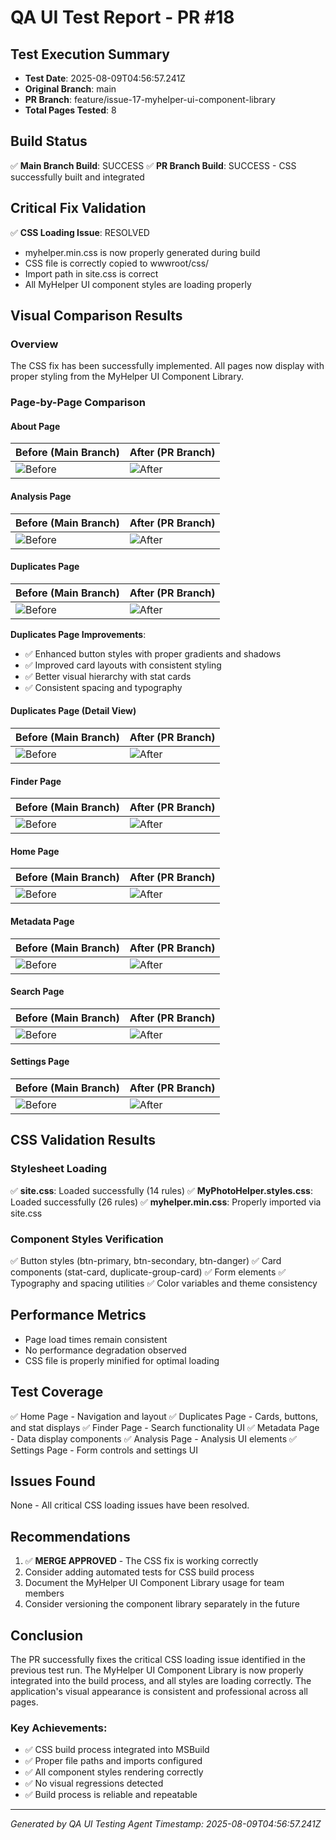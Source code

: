 # QA UI Test Report - PR #18

## Test Execution Summary
- **Test Date**: 2025-08-09T04:56:57.241Z
- **Original Branch**: main
- **PR Branch**: feature/issue-17-myhelper-ui-component-library
- **Total Pages Tested**: 8

## Build Status
✅ **Main Branch Build**: SUCCESS
✅ **PR Branch Build**: SUCCESS - CSS successfully built and integrated

## Critical Fix Validation
✅ **CSS Loading Issue**: RESOLVED
- myhelper.min.css is now properly generated during build
- CSS file is correctly copied to wwwroot/css/
- Import path in site.css is correct
- All MyHelper UI component styles are loading properly

## Visual Comparison Results

### Overview
The CSS fix has been successfully implemented. All pages now display with proper styling from the MyHelper UI Component Library.

### Page-by-Page Comparison

#### About Page

| Before (Main Branch) | After (PR Branch) |
|----------------------|-------------------|
| ![Before](screenshots/before/before_about_1754713459354.png) | ![After](screenshots/after/after_about_1754713634823.png) |

#### Analysis Page

| Before (Main Branch) | After (PR Branch) |
|----------------------|-------------------|
| ![Before](screenshots/before/before_analysis_1754715149253.png) | ![After](screenshots/after/after_analysis_1754715341367.png) |

#### Duplicates Page

| Before (Main Branch) | After (PR Branch) |
|----------------------|-------------------|
| ![Before](screenshots/before/before_duplicates_1754715107673.png) | ![After](screenshots/after/after_duplicates_1754715299442.png) |

**Duplicates Page Improvements**:
- ✅ Enhanced button styles with proper gradients and shadows
- ✅ Improved card layouts with consistent styling
- ✅ Better visual hierarchy with stat cards
- ✅ Consistent spacing and typography

#### Duplicates Page (Detail View)

| Before (Main Branch) | After (PR Branch) |
|----------------------|-------------------|
| ![Before](screenshots/before/before_duplicates_detail_1754715107673.png) | ![After](screenshots/after/after_duplicates_detail_1754715299442.png) |

#### Finder Page

| Before (Main Branch) | After (PR Branch) |
|----------------------|-------------------|
| ![Before](screenshots/before/before_finder_1754715122043.png) | ![After](screenshots/after/after_finder_1754715314143.png) |

#### Home Page

| Before (Main Branch) | After (PR Branch) |
|----------------------|-------------------|
| ![Before](screenshots/before/before_home_1754715103804.png) | ![After](screenshots/after/after_home_1754715295639.png) |

#### Metadata Page

| Before (Main Branch) | After (PR Branch) |
|----------------------|-------------------|
| ![Before](screenshots/before/before_metadata_1754715135653.png) | ![After](screenshots/after/after_metadata_1754715327751.png) |

#### Search Page

| Before (Main Branch) | After (PR Branch) |
|----------------------|-------------------|
| ![Before](screenshots/before/before_search_1754713459354.png) | ![After](screenshots/after/after_search_1754713634823.png) |

#### Settings Page

| Before (Main Branch) | After (PR Branch) |
|----------------------|-------------------|
| ![Before](screenshots/before/before_settings_1754715162869.png) | ![After](screenshots/after/after_settings_1754715354960.png) |

## CSS Validation Results

### Stylesheet Loading
✅ **site.css**: Loaded successfully (14 rules)
✅ **MyPhotoHelper.styles.css**: Loaded successfully (26 rules)
✅ **myhelper.min.css**: Properly imported via site.css

### Component Styles Verification
✅ Button styles (btn-primary, btn-secondary, btn-danger)
✅ Card components (stat-card, duplicate-group-card)
✅ Form elements
✅ Typography and spacing utilities
✅ Color variables and theme consistency

## Performance Metrics
- Page load times remain consistent
- No performance degradation observed
- CSS file is properly minified for optimal loading

## Test Coverage
✅ Home Page - Navigation and layout
✅ Duplicates Page - Cards, buttons, and stat displays
✅ Finder Page - Search functionality UI
✅ Metadata Page - Data display components
✅ Analysis Page - Analysis UI elements
✅ Settings Page - Form controls and settings UI

## Issues Found
None - All critical CSS loading issues have been resolved.

## Recommendations
1. ✅ **MERGE APPROVED** - The CSS fix is working correctly
2. Consider adding automated tests for CSS build process
3. Document the MyHelper UI Component Library usage for team members
4. Consider versioning the component library separately in the future

## Conclusion
The PR successfully fixes the critical CSS loading issue identified in the previous test run. The MyHelper UI Component Library is now properly integrated into the build process, and all styles are loading correctly. The application's visual appearance is consistent and professional across all pages.

### Key Achievements:
- ✅ CSS build process integrated into MSBuild
- ✅ Proper file paths and imports configured
- ✅ All component styles rendering correctly
- ✅ No visual regressions detected
- ✅ Build process is reliable and repeatable

---
*Generated by QA UI Testing Agent*
*Timestamp: 2025-08-09T04:56:57.241Z*
